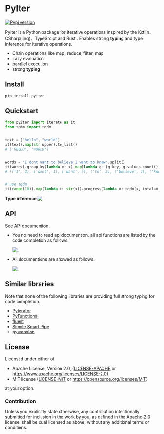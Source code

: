 # PyIter

[![Pypi version](https://img.shields.io/pypi/v/pyiter?style=for-the-badge)](https://pypi.org/project/pyiter/)

PyIter is a Python package for iterative operations inspired by the Kotlin、CSharp(linq)、TypeSrcipt and Rust .
Enables strong **typing** and type inference for iterative operations.

- Chain operations like map, reduce, filter, map
- Lazy evaluation
- parallel execution
- strong **typing**

## Install

```bash
pip install pyiter
```

## Quickstart

```python
from pyiter import iterate as it
from tqdm import tqdm


text = ["hello", "world"]
it(text).map(str.upper).to_list()
# ['HELLO', 'WORLD']


words = 'I dont want to believe I want to know'.split()
it(words).group_by(lambda x: x).map(lambda g: (g.key, g.values.count())).to_list()
# [('I', 2), ('dont', 1), ('want', 2), ('to', 2), ('believe', 1), ('know', 1)]


# use tqdm
it(range(10)).map(lambda x: str(x)).progress(lambda x: tqdm(x, total=x.len)).parallel_map(lambda x: x, max_workers=5).to_list()

```


**Type inference**
![.](https://github.com/mokeyish/pyiter/raw/master/screenshots/screenshot.png)

## API

See [API](https://pyiter.yish.org/pyiter/sequence.html) documention.

- You no need to read api documention. all api functions are listed by the code completion as follows.
  
   ![.](https://github.com/mokeyish/pyiter/raw/master/screenshots/apilist.png)

- All documentions are showed as follows.

   ![.](https://github.com/mokeyish/pyiter/raw/master/screenshots/apidoc.png)

## Similar libraries

Note that none of the following libraries are providing full strong typing for code completion.

- [Pyterator](https://github.com/remykarem/pyterator)
- [PyFunctional](https://github.com/EntilZha/PyFunctional)
- [fluent](https://github.com/dwt/fluent)
- [Simple Smart Pipe](https://github.com/sspipe/sspipe)
- [pyxtension](https://github.com/asuiu/pyxtension)


## License

Licensed under either of

- Apache License, Version 2.0, ([LICENSE-APACHE](LICENSE-APACHE) or <https://www.apache.org/licenses/LICENSE-2.0>)
- MIT license ([LICENSE-MIT](LICENSE-MIT) or <https://opensource.org/licenses/MIT>)

at your option.


### Contribution

Unless you explicitly state otherwise, any contribution intentionally
submitted for inclusion in the work by you, as defined in the Apache-2.0
license, shall be dual licensed as above, without any additional terms or
conditions.